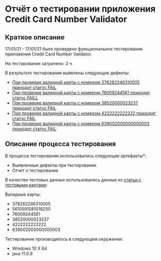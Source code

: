 # Отчёт о тестировании приложения Credit Card Number Validator

## Краткое описание

17/01/21 - 17/01/21 было проведено фуекциональное тестирование приложения Credit Card Number Validator.

На тестирование затрачено: 2 ч

В результате тестирования выявлены следующие дефекты:
* [При проверке валидной карты с номером 378282246310005 приходит статус FAIL](https://github.com/eovsienko/Credit-Card-Number-Validator/issues/1)
* [При проверке валидной карты с номером 76009244561 приходит статус FAILL](https://github.com/eovsienko/Credit-Card-Number-Validator/issues/2)
* [При проверке валидной карты с номером 38520000023237 приходит статус FAIL](https://github.com/eovsienko/Credit-Card-Number-Validator/issues/3)
* [При проверке валидной карты с номером 4222222222222 приходит статус FAIL](https://github.com/eovsienko/Credit-Card-Number-Validator/issues/4)
* [При проверке валидной карты с номером 639002000000000003 приходит статус FAIL](https://github.com/eovsienko/Credit-Card-Number-Validator/issues/5)

## Описание процесса тестирования

В процессе тестирования использовались следующие артефакты*:
* Выявленные дефекты при тестировании
* Отчет о тестировании


В качестве тестовых данных использовались данные из [статьи с тестовыми картами](https://www.kobzarev.com/other/testoviye-nomera-kreditnyh-kart/):

Валидные карты:
* 378282246310005
* 5610591081018250
* 76009244561
* 38520000023237
* 4222222222222
* 639002000000000003

Тестирование производилось в следующем окружении:
* Windows 10 Х 64
* java 11.0.9
